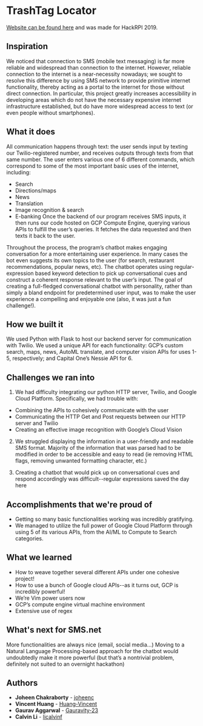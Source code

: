 # TrashTag Locator

[Website can be found here](http://ttlocator.com/) and was made for HackRPI 2019.

## Inspiration
We noticed that connection to SMS (mobile text messaging) is far more reliable and widespread than connection to the internet. However, reliable connection to the internet is a near-necessity nowadays; we sought to resolve this difference by using SMS network to provide primitive internet functionality, thereby acting as a portal to the internet for those without direct connection. In particular, this project greatly increases accessibility in developing areas which do not have the necessary expensive internet infrastructure established, but do have more widespread access to text (or even people without smartphones).

## What it does
All communication happens through text: the user sends input by texting our Twilio-registered number, and receives outputs through texts from that same number. The user enters various one of 6 different commands, which correspond to some of the most important basic uses of the internet, including:
* Search
* Directions/maps
* News
* Translation
* Image recognition & search
* E-banking Once the backend of our program receives SMS inputs, it then runs our code hosted on GCP Compute Engine, querying various APIs to fulfill the user’s queries. It fetches the data requested and then texts it back to the user.

Throughout the process, the program’s chatbot makes engaging conversation for a more entertaining user experience. In many cases the bot even suggests its own topics to the user (for search, restaurant recommendations, popular news, etc). The chatbot operates using regular-expression based keyword detection to pick up conversational cues and construct a coherent response relevant to the user’s input. The goal of creating a full-fledged conversational chatbot with personality, rather than simply a bland endpoint for predetermined user input, was to make the user experience a compelling and enjoyable one (also, it was just a fun challenge!).

## How we built it
We used Python with Flask to host our backend server for communication with Twilio. We used a unique API for each functionality: GCP’s custom search, maps, news, AutoML translate, and computer vision APIs for uses 1-5, respectively; and Capital One’s Nessie API for 6.

## Challenges we ran into
1) We had difficulty integrating our python HTTP server, Twilio, and Google Cloud Platform. Specifically, we had trouble with:
* Combining the APIs to cohesively communicate with the user
* Communicating the HTTP Get and Post requests between our HTTP server and Twilio
* Creating an effective image recognition with Google’s Cloud Vision

2) We struggled displaying the information in a user-friendly and readable SMS format. Majority of the information that was parsed had to be modified in order to be accessible and easy to read (ie removing HTML flags, removing unwanted formatting character, etc.)

3) Creating a chatbot that would pick up on conversational cues and respond accordingly was difficult--regular expressions saved the day here

## Accomplishments that we're proud of
* Getting so many basic functionalities working was incredibly gratifying.
* We managed to utilize the full power of Google Cloud Platform through using 5 of its various APIs, from the AI/ML to Compute to Search categories.
## What we learned
* How to weave together several different APIs under one cohesive project!
* How to use a bunch of Google cloud APIs--as it turns out, GCP is incredibly powerful!
* We’re Vim power users now
* GCP’s compute engine virtual machine environment
* Extensive use of regex
## What's next for SMS.net
More functionalities are always nice (email, social media…)
Moving to a Natural Language Processing-based approach for the chatbot would undoubtedly make it more powerful (but that’s a nontrivial problem, definitely not suited to an overnight hackathon)

## Authors

* **Joheen Chakraborty** - [joheenc](https://github.com/joheenc)
* **Vincent Huang** - [Huang-Vincent](https://github.com/Huang-Vincent)
* **Gaurav Aggarwal** - [Gauravity-23](https://github.com/Gauravity-23)
* **Calvin Li** - [licalvinf ](https://github.com/licalvinf )


